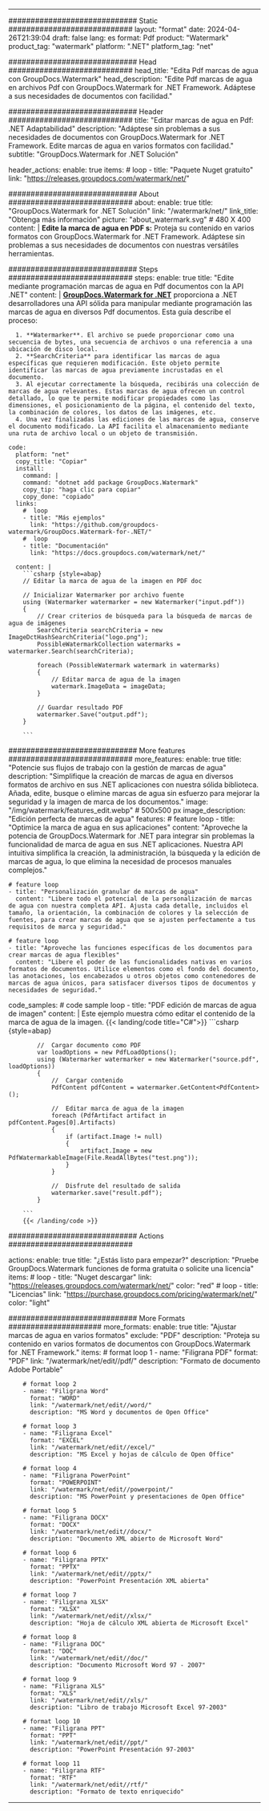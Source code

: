 
---
############################# Static ############################
layout: "format"
date:  2024-04-26T21:39:04
draft: false
lang: es
format: Pdf
product: "Watermark"
product_tag: "watermark"
platform: ".NET"
platform_tag: "net"

############################# Head ############################
head_title: "Edita Pdf marcas de agua con GroupDocs.Watermark"
head_description: "Edite Pdf marcas de agua en archivos Pdf con GroupDocs.Watermark for .NET Framework. Adáptese a sus necesidades de documentos con facilidad."

############################# Header ############################
title: "Editar marcas de agua en Pdf: .NET Adaptabilidad" 
description: "Adáptese sin problemas a sus necesidades de documentos con GroupDocs.Watermark for .NET Framework. Edite marcas de agua en varios formatos con facilidad."
subtitle: "GroupDocs.Watermark for .NET Solución" 

header_actions:
  enable: true
  items:
    #  loop
    - title: "Paquete Nuget gratuito"
      link: "https://releases.groupdocs.com/watermark/net/"
      
############################# About ############################
about:
    enable: true
    title: "GroupDocs.Watermark for .NET Solución"
    link: "/watermark/net/"
    link_title: "Obtenga más información"
    picture: "about_watermark.svg" # 480 X 400
    content: |
       **Edite la marca de agua en PDF s:** Proteja su contenido en varios formatos con GroupDocs.Watermark for .NET Framework. Adáptese sin problemas a sus necesidades de documentos con nuestras versátiles herramientas.

############################# Steps ############################
steps:
    enable: true
    title: "Edite mediante programación marcas de agua en Pdf documentos con la API .NET"
    content: |
      **[GroupDocs.Watermark for .NET](https://products.groupdocs.com/watermark/net/)** proporciona a .NET desarrolladores una API sólida para manipular mediante programación las marcas de agua en diversos Pdf documentos. Esta guía describe el proceso:
      
      1. **Watermarker**. El archivo se puede proporcionar como una secuencia de bytes, una secuencia de archivos o una referencia a una ubicación de disco local.
      2. **SearchCriteria** para identificar las marcas de agua específicas que requieren modificación. Este objeto permite identificar las marcas de agua previamente incrustadas en el documento.
      3. Al ejecutar correctamente la búsqueda, recibirás una colección de marcas de agua relevantes. Estas marcas de agua ofrecen un control detallado, lo que te permite modificar propiedades como las dimensiones, el posicionamiento de la página, el contenido del texto, la combinación de colores, los datos de las imágenes, etc.
      4. Una vez finalizadas las ediciones de las marcas de agua, conserve el documento modificado. La API facilita el almacenamiento mediante una ruta de archivo local o un objeto de transmisión.
   
    code:
      platform: "net"
      copy_title: "Copiar"
      install:
        command: |
        command: "dotnet add package GroupDocs.Watermark"
        copy_tip: "haga clic para copiar"
        copy_done: "copiado"
      links:
        #  loop
        - title: "Más ejemplos"
          link: "https://github.com/groupdocs-watermark/GroupDocs.Watermark-for-.NET/"
        #  loop
        - title: "Documentación"
          link: "https://docs.groupdocs.com/watermark/net/"
          
      content: |
        ```csharp {style=abap}
        // Editar la marca de agua de la imagen en PDF doc

        // Inicializar Watermarker por archivo fuente
        using (Watermarker watermarker = new Watermarker("input.pdf"))
        {
            // Crear criterios de búsqueda para la búsqueda de marcas de agua de imágenes
            SearchCriteria searchCriteria = new ImageDctHashSearchCriteria("logo.png");
            PossibleWatermarkCollection watermarks = watermarker.Search(searchCriteria);

            foreach (PossibleWatermark watermark in watermarks)
            {
                // Editar marca de agua de la imagen
                watermark.ImageData = imageData;
            }

            // Guardar resultado PDF
            watermarker.Save("output.pdf");
        }
        
        ```     

############################# More features ############################
more_features:
  enable: true
  title: "Potencie sus flujos de trabajo con la gestión de marcas de agua"
  description: "Simplifique la creación de marcas de agua en diversos formatos de archivo en sus .NET aplicaciones con nuestra sólida biblioteca. Añada, edite, busque o elimine marcas de agua sin esfuerzo para mejorar la seguridad y la imagen de marca de los documentos."
  image: "/img/watermark/features_edit.webp" # 500x500 px
  image_description: "Edición perfecta de marcas de agua"
  features:
    # feature loop
    - title: "Optimice la marca de agua en sus aplicaciones"
      content: "Aproveche la potencia de GroupDocs.Watermark for .NET para integrar sin problemas la funcionalidad de marca de agua en sus .NET aplicaciones. Nuestra API intuitiva simplifica la creación, la administración, la búsqueda y la edición de marcas de agua, lo que elimina la necesidad de procesos manuales complejos."

    # feature loop
    - title: "Personalización granular de marcas de agua"
      content: "Libere todo el potencial de la personalización de marcas de agua con nuestra completa API. Ajusta cada detalle, incluidos el tamaño, la orientación, la combinación de colores y la selección de fuentes, para crear marcas de agua que se ajusten perfectamente a tus requisitos de marca y seguridad."

    # feature loop
    - title: "Aproveche las funciones específicas de los documentos para crear marcas de agua flexibles"
      content: "Libere el poder de las funcionalidades nativas en varios formatos de documentos. Utilice elementos como el fondo del documento, las anotaciones, los encabezados u otros objetos como contenedores de marcas de agua únicos, para satisfacer diversos tipos de documentos y necesidades de seguridad."
      
  code_samples:
    # code sample loop
    - title: "PDF edición de marcas de agua de imagen"
      content: |
        Este ejemplo muestra cómo editar el contenido de la marca de agua de la imagen.
        {{< landing/code title="C#">}}
        ```csharp {style=abap}
        
            //  Cargar documento como PDF
            var loadOptions = new PdfLoadOptions();
            using (Watermarker watermarker = new Watermarker("source.pdf", loadOptions))
            {
                //  Cargar contenido
                PdfContent pdfContent = watermarker.GetContent<PdfContent>();

                //  Editar marca de agua de la imagen
                foreach (PdfArtifact artifact in pdfContent.Pages[0].Artifacts)
                {
                    if (artifact.Image != null)
                    {
                        artifact.Image = new PdfWatermarkableImage(File.ReadAllBytes("test.png"));
                    }
                }

                //  Disfrute del resultado de salida
                watermarker.save("result.pdf");
            }

        ```
        {{< /landing/code >}}


############################# Actions ############################

actions:
  enable: true
  title: "¿Estás listo para empezar?"
  description: "Pruebe GroupDocs.Watermark funciones de forma gratuita o solicite una licencia"
  items:
    #  loop
    - title: "Nuget descargar"
      link: "https://releases.groupdocs.com/watermark/net/"
      color: "red"
        #  loop
    - title: "Licencias"
      link: "https://purchase.groupdocs.com/pricing/watermark/net/"
      color: "light"


############################# More Formats #####################
more_formats:
    enable: true
    title: "Ajustar marcas de agua en varios formatos"
    exclude: "PDF"
    description: "Proteja su contenido en varios formatos de documentos con GroupDocs.Watermark for .NET Framework."
    items: 
        # format loop 1
        - name: "Filigrana PDF"
          format: "PDF"
          link: "/watermark/net/edit//pdf/"
          description: "Formato de documento Adobe Portable"

        # format loop 2
        - name: "Filigrana Word"
          format: "WORD"
          link: "/watermark/net/edit//word/"
          description: "MS Word y documentos de Open Office"
          
        # format loop 3
        - name: "Filigrana Excel"
          format: "EXCEL"
          link: "/watermark/net/edit//excel/"
          description: "MS Excel y hojas de cálculo de Open Office"

        # format loop 4
        - name: "Filigrana PowerPoint"
          format: "POWERPOINT"
          link: "/watermark/net/edit//powerpoint/"
          description: "MS PowerPoint y presentaciones de Open Office"

        # format loop 5
        - name: "Filigrana DOCX"
          format: "DOCX"
          link: "/watermark/net/edit//docx/"
          description: "Documento XML abierto de Microsoft Word"
          
        # format loop 6
        - name: "Filigrana PPTX"
          format: "PPTX"
          link: "/watermark/net/edit//pptx/"
          description: "PowerPoint Presentación XML abierta"
          
        # format loop 7
        - name: "Filigrana XLSX"
          format: "XLSX"
          link: "/watermark/net/edit//xlsx/"
          description: "Hoja de cálculo XML abierta de Microsoft Excel"

        # format loop 8
        - name: "Filigrana DOC"
          format: "DOC"
          link: "/watermark/net/edit//doc/"
          description: "Documento Microsoft Word 97 - 2007"

        # format loop 9
        - name: "Filigrana XLS"
          format: "XLS"
          link: "/watermark/net/edit//xls/"
          description: "Libro de trabajo Microsoft Excel 97-2003"

        # format loop 10
        - name: "Filigrana PPT"
          format: "PPT"
          link: "/watermark/net/edit//ppt/"
          description: "PowerPoint Presentación 97-2003"

        # format loop 11
        - name: "Filigrana RTF"
          format: "RTF"
          link: "/watermark/net/edit//rtf/"
          description: "Formato de texto enriquecido"

---